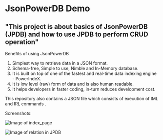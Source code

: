 # JsonPowerDB Demo

## "This project is about basics of JsonPowerDB (JPDB) and how to use JPDB to perform CRUD operation" ##

Benefits of using JsonPowerDB
1. Simplest way to retrieve data in a JSON format.
2. Schema-free, Simple to use, Nimble and In-Memory database.
3. It is built on top of one of the fastest and real-time data indexing engine - PowerIndeX.
4. It is low level (raw) form of data and is also human readable.
5. It helps developers in faster coding, in-turn reduces development cost.

This repository also contains a JSON file which consists of execution of IML and IRL commands .

Screenshots:

![Image of index_page](https://github.com/ranjithabb/JsonPowerDB-Demo/tree/main/screenshots/1.PNG)

![Image of relation in JPDB](https://github.com/ranjithabb/JsonPowerDB-Demo/tree/main/screenshots/2.PNG)
